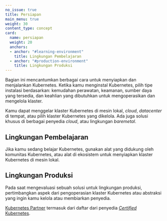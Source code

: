 ```yaml
---
no_issue: true
title: Persiapan
main_menu: true
weight: 30
content_type: concept
card:
  name: persiapan
  weight: 20
  anchors:
  - anchor: "#learning-environment"
    title: Lingkungan Pembelajaran
  - anchor: "#production-environment"
    title: Lingkungan Produksi 
---
```


<!-- overview -->

Bagian ini mencantumkan berbagai cara untuk menyiapkan dan menjalankan Kubernetes. Ketika kamu menginstal Kubernetes, pilih tipe instalasi berdasarkan: kemudahan perawatan, keamanan, sumber daya yang tersedia, dan keahlian yang dibutuhkan untuk mengoperasikan dan mengelola klaster.

Kamu dapat menggelar klaster Kubernetes di mesin lokal, _cloud_, _datacenter_ di tempat, atau pilih klaster Kubernetes yang dikelola. Ada juga solusi khusus di berbagai penyedia _cloud_, atau lingkungan _baremetal_.

<!-- body -->

## Lingkungan Pembelajaran

Jika kamu sedang belajar Kubernetes, gunakan alat yang didukung oleh komunitas Kubernetes, atau alat di ekosistem untuk menyiapkan klaster Kubernetes di mesin lokal.

## Lingkungan Produksi

Pada saat mengevaluasi sebuah solusi untuk lingkungan produksi, pertimbangkan aspek dari pengoperasian klaster Kubernetes atau abstraksi yang ingin kamu kelola atau membiarkan penyedia.

[Kubernetes Partner](https://kubernetes.io/partners/#conformance) termasuk dari daftar dari penyedia [_Certified_ Kubernetes](https://github.com/cncf/k8s-conformance/#certified-kubernetes).

